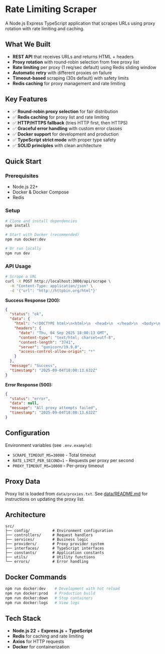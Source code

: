 # Rate Limiting Scraper

A Node.js Express TypeScript application that scrapes URLs using proxy rotation with rate limiting and caching.

## What We Built

- **REST API** that receives URLs and returns HTML + headers
- **Proxy rotation** with round-robin selection from free proxy list
- **Rate limiting** per proxy (1 req/sec default) using Redis sliding window
- **Automatic retry** with different proxies on failure
- **Timeout-based** scraping (30s default) with safety limits
- **Redis caching** for proxy management and rate limiting

## Key Features

- ✅ **Round-robin proxy selection** for fair distribution
- ✅ **Redis caching** for proxy list and rate limiting
- ✅ **HTTP/HTTPS fallback** (tries HTTP first, then HTTPS)
- ✅ **Graceful error handling** with custom error classes
- ✅ **Docker support** for development and production
- ✅ **TypeScript strict mode** with proper type safety
- ✅ **SOLID principles** with clean architecture

## Quick Start

### Prerequisites

- Node.js 22+
- Docker & Docker Compose
- Redis

### Setup

```bash
# Clone and install dependencies
npm install

# Start with Docker (recommended)
npm run docker:dev

# Or run locally
npm run dev
```

### API Usage

```bash
# Scrape a URL
curl -X POST http://localhost:3000/api/scrape \
  -H "Content-Type: application/json" \
  -d '{"url": "http://httpbin.org/html"}'
```

**Success Response (200):**

```json
{
  "status": "ok",
  "data": {
    "html": "<!DOCTYPE html>\n<html>\n  <head>\n  </head>\n  <body>\n      <h1>Herman Melville - Moby-Dick</h1>\n\n      <div>\n        <p>\n          Availing himself of the mild, summer-cool weather ... care-killing competency.\n        </p>\n      </div>\n  </body>\n</html>",
    "headers": {
      "date": "Thu, 04 Sep 2025 18:00:13 GMT",
      "content-type": "text/html; charset=utf-8",
      "content-length": "3741",
      "server": "gunicorn/19.9.0",
      "access-control-allow-origin": "*"
    }
  },
  "message": "Success",
  "timestamp": "2025-09-04T18:00:13.632Z"
}
```

**Error Response (500):**

```json
{
  "status": "error",
  "data": null,
  "message": "All proxy attempts failed",
  "timestamp": "2025-09-04T18:00:13.632Z"
}
```

## Configuration

Environment variables (see `.env.example`):

- `SCRAPE_TIMEOUT_MS=30000` - Total timeout
- `RATE_LIMIT_PER_SECOND=1` - Requests per proxy per second
- `PROXY_TIMEOUT_MS=10000` - Per-proxy timeout

## Proxy Data

Proxy list is loaded from `data/proxies.txt`. See [data/README.md](data/README.md) for instructions on updating the proxy list.

## Architecture

```
src/
├── config/          # Environment configuration
├── controllers/     # Request handlers
├── services/        # Business logic
├── providers/       # Proxy provider system
├── interfaces/      # TypeScript interfaces
├── constants/       # Application constants
├── utils/           # Utility functions
└── errors/          # Error handling
```

## Docker Commands

```bash
npm run docker:dev    # Development with hot reload
npm run docker:prod   # Production build
npm run docker:down   # Stop containers
npm run docker:logs   # View logs
```

## Tech Stack

- **Node.js 22** + **Express.js** + **TypeScript**
- **Redis** for caching and rate limiting
- **Axios** for HTTP requests
- **Docker** for containerization
